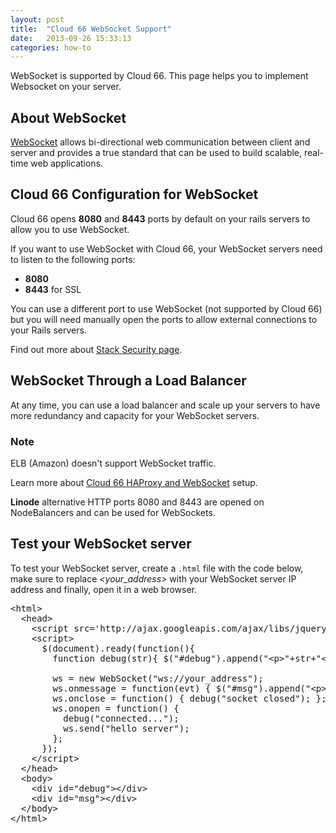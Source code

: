 ```yaml
---
layout: post
title:  "Cloud 66 WebSocket Support"
date:   2013-09-26 15:33:13
categories: how-to
---
```


<p class="lead">WebSocket is supported by Cloud 66. This page helps you to implement Websocket on your server.</p>

## About WebSocket

[WebSocket](http://www.websocket.org) allows bi-directional web communication between client and server and provides a true standard that can be used to build scalable, real-time web applications.

## Cloud 66 Configuration for WebSocket

Cloud 66 opens **8080** and **8443** ports by default on your rails servers to allow you to use WebSocket.

If you want to use WebSocket with Cloud 66, your WebSocket servers need to listen to the following ports:

- **8080**
- **8443** for SSL

You can use a different port to use WebSocket (not supported by Cloud 66) but you will need manually open the ports to allow external connections to your Rails servers.

Find out more about [Stack Security page](/stack-features/stack-security.html).

## WebSocket Through a Load Balancer

At any time, you can use a load balancer and scale up your servers to have more redundancy and capacity for your WebSocket servers.

<div class="notice">
        <h3>Note</h3>
        <p>ELB (Amazon) doesn't support WebSocket traffic.</p>
</div>

Learn more about [Cloud 66 HAProxy and WebSocket](/how-to/haproxy-for-websocket.html) setup.

**Linode** alternative HTTP ports 8080 and 8443 are opened on NodeBalancers and can be used for WebSockets.

## Test your WebSocket server

To test your WebSocket server, create a <code>.html</code> file with the code below, make sure to replace *&lt;your&#95;address&gt;* with your WebSocket server IP address and finally, open it in a web browser.

<pre class='prettyprint lang-html'>
&lt;html&gt;
  &lt;head&gt;
    &lt;script src=&#39;http://ajax.googleapis.com/ajax/libs/jquery/1.3.2/jquery.min.js&#39;&gt;&lt;/script&gt;
    &lt;script&gt;
      $(document).ready(function(){
        function debug(str){ $(&quot;#debug&quot;).append(&quot;&lt;p&gt;&quot;+str+&quot;&lt;/p&gt;&quot;); };

        ws = new WebSocket(&quot;ws://your&#95;address&quot;);
        ws.onmessage = function(evt) { $(&quot;#msg&quot;).append(&quot;&lt;p&gt;&quot;+evt.data+&quot;&lt;/p&gt;&quot;); };
        ws.onclose = function() { debug(&quot;socket closed&quot;); };
        ws.onopen = function() {
          debug(&quot;connected...&quot;);
          ws.send(&quot;hello server&quot;);
        };
      });
    &lt;/script&gt;
  &lt;/head&gt;
  &lt;body&gt;
    &lt;div id=&quot;debug&quot;&gt;&lt;/div&gt;
    &lt;div id=&quot;msg&quot;&gt;&lt;/div&gt;
  &lt;/body&gt;
&lt;/html&gt;
</pre>
